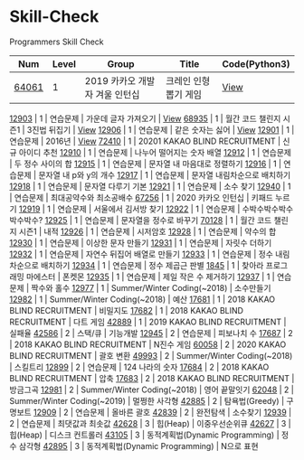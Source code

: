 # Skill-Check
Programmers Skill Check

Num	| Level	| Group	| Title	| Code(Python3)
----|  ----| ----| ----| ----| 
[64061](https://programmers.co.kr/learn/courses/30/lessons/64061) | 1 | 2019 카카오 개발자 겨울 인턴십 | 크레인 인형뽑기 게임 | [View](https://github.com/jomujin/Skill-Check/blob/main/PROGRAMMERS_SKILLCHECK/SC_level1/SC_level1_64061.py)

[12903](https://programmers.co.kr/learn/courses/30/lessons/12903) | 1 | 연습문제 | 가운데 글자 가져오기 | [View](https://github.com/jomujin/Skill-Check/blob/main/PROGRAMMERS_SKILLCHECK/SC_level1/SC_level1_64061.py)
[68935](https://programmers.co.kr/learn/courses/30/lessons/68935) | 1 | 월간 코드 챌린지 시즌1 | 3진법 뒤집기 | [View](https://github.com/jomujin/Skill-Check/blob/main/PROGRAMMERS_SKILLCHECK/SC_level1/SC_level1_64061.py)
[12906](https://programmers.co.kr/learn/courses/30/lessons/12906) | 1 | 연습문제 | 같은 숫자는 싫어 | [View](https://github.com/jomujin/Skill-Check/blob/main/PROGRAMMERS_SKILLCHECK/SC_level1/SC_level1_64061.py)
[12901](https://programmers.co.kr/learn/courses/30/lessons/12901) | 1 | 연습문제 | 2016년 | [View](https://github.com/jomujin/Skill-Check/blob/main/PROGRAMMERS_SKILLCHECK/SC_level1/SC_level1_64061.py)
[72410](https://programmers.co.kr/learn/courses/30/lessons/72410) | 1 | 20201 KAKAO BLIND RECRUITMENT | 신규 아이디 추천
[12910](https://programmers.co.kr/learn/courses/30/lessons/12910) | 1 | 연습문제 | 나누어 떨어지는 숫자 배열
[12912](https://programmers.co.kr/learn/courses/30/lessons/12912) | 1 | 연습문제 | 두 정수 사이의 합
[12915](https://programmers.co.kr/learn/courses/30/lessons/12915) | 1 | 연습문제 | 문자열 내 마음대로 정렬하기
[12916](https://programmers.co.kr/learn/courses/30/lessons/12916) | 1 | 연습문제 | 문자열 내 p와 y의 개수
[12917](https://programmers.co.kr/learn/courses/30/lessons/12917) | 1 | 연습문제 | 문자열 내림차순으로 배치하기
[12918](https://programmers.co.kr/learn/courses/30/lessons/12918) | 1 | 연습문제 | 문자열 다루기 기본
[12921](https://programmers.co.kr/learn/courses/30/lessons/12921) | 1 | 연습문제 | 소수 찾기
[12940](https://programmers.co.kr/learn/courses/30/lessons/12940) | 1 | 연습문제 | 최대공약수와 최소공배수
[67256](https://programmers.co.kr/learn/courses/30/lessons/67256) | 1 | 2020 카카오 인턴십 | 키패드 누르기
[12919](https://programmers.co.kr/learn/courses/30/lessons/12919) | 1 | 연습문제 | 서울에서 김서방 찾기
[12922](https://programmers.co.kr/learn/courses/30/lessons/12922) | 1 | 연습문제 | 수박수박수박수박수박수?
[12925](https://programmers.co.kr/learn/courses/30/lessons/12925) | 1 | 연습문제 | 문자열을 정수로 바꾸기
[70128](https://programmers.co.kr/learn/courses/30/lessons/70128) | 1 | 월간 코드 챌린지 시즌1 | 내적
[12926](https://programmers.co.kr/learn/courses/30/lessons/12926) | 1 | 연습문제 | 시저암호
[12928](https://programmers.co.kr/learn/courses/30/lessons/12928) | 1 | 연습문제 | 약수의 합
[12930](https://programmers.co.kr/learn/courses/30/lessons/12930) | 1 | 연습문제 | 이상한 문자 만들기
[12931](https://programmers.co.kr/learn/courses/30/lessons/12931) | 1 | 연습문제 | 자릿수 더하기
[12932](https://programmers.co.kr/learn/courses/30/lessons/12932) | 1 | 연습문제 | 자연수 뒤집어 배열로 만들기
[12933](https://programmers.co.kr/learn/courses/30/lessons/12933) | 1 | 연습문제 | 정수 내림차순으로 배치하기
[12934](https://programmers.co.kr/learn/courses/30/lessons/12934) | 1 | 연습문제 | 정수 제곱근 판별
[1845](https://programmers.co.kr/learn/courses/30/lessons/1845) | 1 | 찾아라 프로그래밍 마에스터 | 폰켓몬
[12935](https://programmers.co.kr/learn/courses/30/lessons/12935) | 1 | 연습문제 | 제일 작은 수 제거하기
[12937](https://programmers.co.kr/learn/courses/30/lessons/12937) | 1 | 연습문제 | 짝수와 홀수
[12977](https://programmers.co.kr/learn/courses/30/lessons/12977) | 1 | Summer/Winter Coding(~2018) | 소수만들기
[12982](https://programmers.co.kr/learn/courses/30/lessons/12982) | 1 | Summer/Winter Coding(~2018) | 예산
[17681](https://programmers.co.kr/learn/courses/30/lessons/17681) | 1 | 2018 KAKAO BLIND RECRUITMENT | 비밀지도
[17682](https://programmers.co.kr/learn/courses/30/lessons/17682) | 1 | 2018 KAKAO BLIND RECRUITMENT | 다트 게임
[42889](https://programmers.co.kr/learn/courses/30/lessons/42889) | 1 | 2019 KAKAO BLIND RECRUITMENT | 실패율
[42586](https://programmers.co.kr/learn/courses/30/lessons/42586) | 2 | 스택/큐 | 기능개발
[12945](https://programmers.co.kr/learn/courses/30/lessons/12945) | 2 | 연습문제 | 피보나치 수
[17687](https://programmers.co.kr/learn/courses/30/lessons/17687) | 2 | 2018 KAKAO BLIND RECRUITMENT | N진수 게임
[60058](https://programmers.co.kr/learn/courses/30/lessons/60058) | 2 | 2020 KAKAO BLIND RECRUITMENT | 괄호 변환
[49993](https://programmers.co.kr/learn/courses/30/lessons/49993) | 2 | Summer/Winter Coding(~2018) | 스킬트리
[12899](https://programmers.co.kr/learn/courses/30/lessons/12899) | 2 | 연습문제 | 124 나라의 숫자
[17684](https://programmers.co.kr/learn/courses/30/lessons/17684) | 2 | 2018 KAKAO BLIND RECRUITMENT | 압축
[17683](https://programmers.co.kr/learn/courses/30/lessons/17683) | 2 | 2018 KAKAO BLIND RECRUITMENT | 방금그곡
[12981](https://programmers.co.kr/learn/courses/30/lessons/12981) | 2 | Summer/Winter Coding(~2018) | 영어 끝말잇기
[62048](https://programmers.co.kr/learn/courses/30/lessons/62048) | 2 | Summer/Winter Coding(~2019) | 멀쩡한 사각형
[42885](https://programmers.co.kr/learn/courses/30/lessons/42885) | 2 | 탐욕법(Greedy) | 구명보트
[12909](https://programmers.co.kr/learn/courses/30/lessons/12909) | 2 | 연습문제 | 올바른 괄호
[42839](https://programmers.co.kr/learn/courses/30/lessons/42839) | 2 | 완전탐색 | 소수찾기
[12939](https://programmers.co.kr/learn/courses/30/lessons/12939) | 2 | 연습문제 | 최댓값과 최솟값
[42628](https://programmers.co.kr/learn/courses/30/lessons/42628) | 3 | 힙(Heap) | 이중우선순위큐
[42627](https://programmers.co.kr/learn/courses/30/lessons/42627) | 3 | 힙(Heap) | 디스크 컨트롤러
[43105](https://programmers.co.kr/learn/courses/30/lessons/43105) | 3 | 동적계획법(Dynamic Programming) | 정수 삼각형
[42895](https://programmers.co.kr/learn/courses/30/lessons/42895) | 3 | 동적계획법(Dynamic Programming) | N으로 표현
